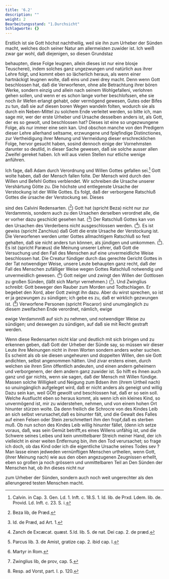 ```yaml
---
title: '6.2'
description: ""
weight: 2
Bearbeitungsstand: "1.Durchsicht"
Schlagworte: {}
---
```

<!-- Seite 167 -->

Erstlich ist sie Gott höchst nachtheilig,
weil sie ihn zum Urheber der Sünden macht, welches
doch seiner Natur am allermeisten zuwider ist. Ich
weiß zwar gar wohl, daß diejenigen, so diesen Grundstaz
<!-- Seite 168 -->
behaupten, diese Folge leugnen, allein dieses ist nur
eine blosje Teuscherei), indem solches ganz ungezwungen
und natürlich aus ihrer Lehre folgt, und kommt
eben so lächerlich heraus, als wenn einer hartnäckigt
leugnen wolte, daß eins und zwei drey macht. Denn
wenn Gott beschlossen hat, daß die Verworfenen,
ohne alle Betrachtung ihrer bören Werke, sondern einzig
und allein nach seinem Wohlgefalleni, verlohren
gehen sollen, und wenn er es schon lange vorher beschlofssen,
ehe sie noch ilır Wefen erlangt gehabt, oder vermögend
gewesen, Gutes oder Bifes zu tun, daß sie
auf diesen boren Wegen wandeln folten, wodurch sie als
durch ein Neben-Mittel zu solchem Ende verleitet werden,
so bitte ich, man sage mir, wer der erste Urheber
und Ursache desselben anders ist, als Gott, der es so
gewolt, und beschlossen hat? Dieses ist eine so ungezwungene
Folge, als nur immer eine sein kan. Und
obschon manche von den Predigern dieser Lehre allerhand
seltsame, erzwungene und fpięfindige Distinctiones,
zur Vertheidigung ihrer Menung und Vermeidung
dieser erschrecklichen Folge, hervor gesucht haben,
sosind dennoch einige der Vornehmsten darunter so
deutlid, in dieser Sache gewesen, daß sie solche ausser
allen Zweifel gereket haben. Ich will aus vielen
Stellen nur etliche wenige anführen.

Ich fage, daß Adam durch Verordnung
und Willen Gottes gefallen sei.[^k6f2] Gott wolte
haben, daß der Mensch fallen folte. Der Mensch
wird durch den Willen und Befehl Gottes verblendet.
Wir schreiben die Ursache unserer Vershärtung
Götte zu. Die höchste und entlegenste
Ursache der Verstockung ist der Wille Gottes.
Es folgt, daß der verborgene Ratschluß
Gottes die úrsache der Verstockung sei. Dieses
<!-- Seite 169 -->
sind des Calvini Redensarten. ([^k6p2f3]) Gott hat
(spricht Beza) nicht nur zur Verdammnis, sondern
auch zu den Ursachen derselben verordnet alle, die
er vorher dazu geschickt gesehen hat. ([^k6p2f4]) Der
Ratschluß Gottes kan von den Ursachen des
Verderbens nicht ausgeschlossen werden. ([^k6p2f5]). Es
ist gewiss (spricht Zanchius) daß Gott die erste
Ursache der Verstockung ist. Die Verworfenen
werden unter Gottes allmachtigem Ratschluß
so fest gehalten, daß sie nicht anders tun können,
als jündigen und umkommen. ([^k6p2f6]). Es ist (spricht
Paræus) die Meinung unserer Lehrer, daß Gott
die Versuchung und den Fall des Menschen auf
eine unvermeidliche Weise beschlossen hat. Die
Creatur fündiger durch das gerechte Gericht
Gottes in der Tat notwendiger Weise, unsere
Leute behaupten ganz recht, daß der Fall des
Menschen zufälliger Weise wegen Gottes Ratschluß
notwendig und unvermeidlich gewesen.
([^k6p2f7]) Gott neiger und zwingt den Willen der
Gottlosen zu großen Sünden, (läßt sich Martyr
vernehmen.) ([^k6p2f8]). Und Zwinglius schreibt: Gott
beweger den Rauber zum Morden und Todtschlagen.
Er begebet den Xord, aber Gott
zwingt ihn dazu. Aber du wirst sprechen, so
ist er ja gezwungen zu sündigen; ich gebe es zu,
daß er wirklich gezwungen ist. ([^k6p2f9]) Verworfene
Personen (spricht Piscaror) sind unumgänglich
zu diesem zweifachen Ende verordnet, nämlich, ewige
<!-- Seite 170 -->
ewige Verdamınniß auf sich zu nehmen, und notwendiger
Weise zu sündigen; und deswegen zu
sündigen, auf daß sie mit Recht gestraft werden.

Wenn diese Redensarten nicht klar und deutlich mit
sich bringen und zu erkennen geben, daß Gott der Urheber
der Sünde say, so müssen wir dieser Leute ihre Meinungen
nicht in ihren Worten sondern anders woher
suchen. Es scheint als ob sie diesen ungeheuren und doppelten
Willen, den sie Gott andichten, selbst angenommen
hätten. Und zivar erstens einen, durch welchen sie
ihren Sinn öffentlich andeuten, und einen andern geheimern
und verborgenern, der dem andern ganz zuwider
ist. So hilft es ihnen auch ganz und gar nichts, wenn
sie sagen, daß der Mensch mit Willen fündige. Massen
solche Willigkeit und Neigung zum Bdsen ihm (ihrem
Urtheil nach) so unuingänglich aufgeleget wird, daß er
nicht anders als geneigt und willig Dazu sein kan, weil
GÖtt gewollt und beschlossen hat, daß er so sein soll.
Welche Ausflucht eben so heraus kommt, als wenn ich
ein kleines Kind, so unvermögend ist, mir zu widerstehen,
nehmen, und von einem hohen Ort hinunter stürzen wolte.
Da denn freilich die Schrocre von des Kindes Leib
an sich selbst verursachet,daß es binunter fält, und die Gewalt
des Falles auf einen Felsen oder Stein zerschmettert
ihm den fropf,daß es sterben muß. Ob nun schon des
Kindes Leib willig hinunter fället, (denn ich setze voraus,
daß, was sein Gemüt betrifft,es eines Willens unfähig
ist, und die Schwere seines Leibes und kein unmittelbarer
Streich meiner Hand, der ich vielleicht in einer weiten
Entfernung bin, ihm
 den Tod verursachet; so frage
ich doch, ob das Kind oder ich die eigentliche Ursache seines
Todes sev ? Man lasse einen jedweden vernünftigen
Menschen urtheilen, wenn Gott, (ihrer Meinung nach)
wie aus den oben angezugenen Zeugnissen erhellt, eben
so großen ja noch grössern und unmittelbaren Teil an
Den Sünden der Menschen hat, ob ihn dieses nicht nur
<!-- Seite 170 --><!-- content-0130.xml -->
zum Urheber der Sünden, sondern auch noch weit ungerechter
als den allerungered testen Menschen macht.



[^k6f2]: Calvin. in Cap. 3. Gen. Ld. 1. Inft. c. 18.S. 1. ld. lib. de Prxd. Ldem. lib. de. Provid. Ld. Inft. c. 23. S. i.
[^k6p2f3]: Beza lib, de Præd.
[^k6p2f4]: Id. de Præd, ad Art. 1.
[^k6p2f5]: Zanch de Excæcat. quæst. 5.ld. lib. 5. de nat. Dei cap. 2. de præd.
[^k6p2f6]: Parcus lib. 3. de Amist, gratize cap. 2. ibid cap. I.
[^k6p2f7]: Martyr in Rom.
[^k6p2f8]: Zwinglius lib, de prov, cap. 5.
[^k6p2f9]: Resp. ad Vorst, part. I. p. 120.
